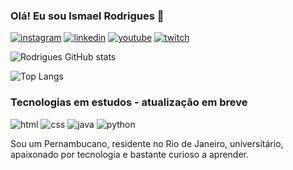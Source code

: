 ### Olá! Eu sou Ismael Rodrigues 🤙

[![instagram](https://img.shields.io/badge/Instagram-E4405F?style=for-the-badge&logo=instagram&logoColor=white)](https://www.instagram.com/ismael.rdg)
[![linkedin](https://img.shields.io/badge/LinkedIn-0077B5?style=for-the-badge&logo=linkedin&logoColor=white)](https://www.linkedin.com/in/ismael-rodrigues-93480327a/)
[![youtube](https://img.shields.io/badge/YouTube-FF0000?style=for-the-badge&logo=youtube&logoColor=white)](https://www.youtube.com/channel/UC_wnr8fgAU_4qrpv_fSs0Fg)
[![twitch](https://img.shields.io/badge/Twitch-9146FF?style=for-the-badge&logo=twitch&logoColor=white)](https://www.twitch.tv/ismael02i)

![Rodrigues GitHub stats](https://github-readme-stats.vercel.app/api?username=ismaelrdgdev&show_icons=true&theme=merko)

![Top Langs](https://github-readme-stats.vercel.app/api/top-langs/?username=anuraghazra&hide_progress=true)

### Tecnologias em estudos - atualização em breve

![html](https://img.shields.io/badge/HTML5-E34F26?style=for-the-badge&logo=html5&logoColor=white)
![css](https://img.shields.io/badge/CSS3-1572B6?style=for-the-badge&logo=css3&logoColor=white)
![java](https://img.shields.io/badge/JavaScript-F7DF1E?style=for-the-badge&logo=javascript&logoColor=black)
![python](https://img.shields.io/badge/Python-3776AB?style=for-the-badge&logo=python&logoColor=white)

Sou um Pernambucano, residente no Rio de Janeiro, universitário, apaixonado por tecnologia e bastante curioso a aprender. 
